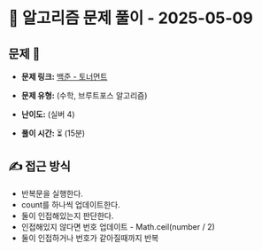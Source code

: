 # 📝 알고리즘 문제 풀이 - 2025-05-09

## 문제 📖

- **문제 링크:** [백준 - 토너먼트](https://www.acmicpc.net/problem/1057)

- **문제 유형:** (수학, 브루트포스 알고리즘)

- **난이도:** (실버 4)

- **풀이 시간:** ⏳ (15분)

## ✍ 접근 방식

- 반복문을 실행한다.
- count를 하나씩 업데이트한다.
- 둘이 인접해있는지 판단한다.
- 인접해있지 않다면 번호 업데이트 - Math.ceil(number / 2)
- 둘이 인접하거나 번호가 같아질때까지 반복
